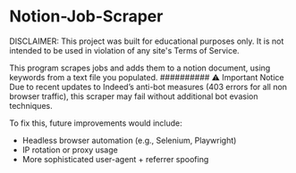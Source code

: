 # Notion-Job-Scraper
DISCLAIMER:
This project was built for educational purposes only.
It is not intended to be used in violation of any site's Terms of Service.

This program scrapes jobs and adds them to a notion document, using keywords from a text file you populated. 
########## ⚠️ Important Notice
Due to recent updates to Indeed’s anti-bot measures (403 errors for all non browser traffic), this scraper may fail without additional bot evasion techniques.

To fix this, future improvements would include:
- Headless browser automation (e.g., Selenium, Playwright)
- IP rotation or proxy usage
- More sophisticated user-agent + referrer spoofing
